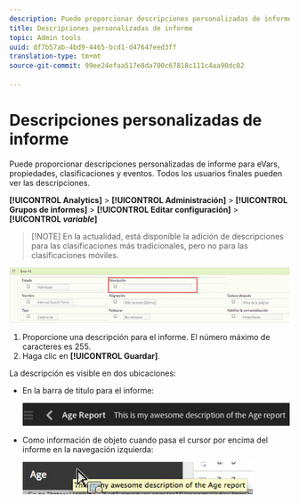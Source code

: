 ```yaml
---
description: Puede proporcionar descripciones personalizadas de informe para eVars, propiedades, clasificaciones y eventos. Todos los usuarios finales pueden ver las descripciones.
title: Descripciones personalizadas de informe
topic: Admin tools
uuid: df7b57ab-4bd9-4465-bcd1-d47647eed3ff
translation-type: tm+mt
source-git-commit: 99ee24efaa517e8da700c67818c111c4aa90dc02

---
```



# Descripciones personalizadas de informe

Puede proporcionar descripciones personalizadas de informe para eVars, propiedades, clasificaciones y eventos. Todos los usuarios finales pueden ver las descripciones.

**[!UICONTROL Analytics]** &gt; **[!UICONTROL Administración]** &gt; **[!UICONTROL Grupos de informes]** &gt; **[!UICONTROL Editar configuración]** &gt; **[!UICONTROL *variable*]**

> [!NOTE] En la actualidad, está disponible la adición de descripciones para las clasificaciones más tradicionales, pero no para las clasificaciones móviles.

![](assets/report_descriptions.png)

1. Proporcione una descripción para el informe. El número máximo de caracteres es 255.
1. Haga clic en **[!UICONTROL Guardar]**.

La descripción es visible en dos ubicaciones:

* En la barra de título para el informe:

   ![](assets/report_description_2.png)

* Como información de objeto cuando pasa el cursor por encima del informe en la navegación izquierda:

   ![](assets/report_description_3.png)

